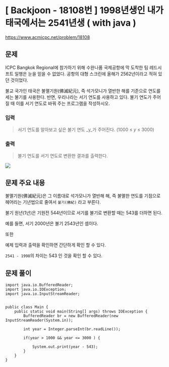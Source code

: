# \[ Backjoon - 18108번 \] 1998년생인 내가 태국에서는 2541년생 ( with java )
https://www.acmicpc.net/problem/18108
## 문제
ICPC Bangkok Regional에 참가하기 위해 수완나품 국제공항에 막 도착한 팀 레드시프트 일행은 눈을 믿을 수 없었다. 공항의 대형 스크린에 올해가 2562년이라고 적혀 있던 것이었다.

불교 국가인 태국은 불멸기원(佛滅紀元), 즉 석가모니가 열반한 해를 기준으로 연도를 세는 불기를 사용한다. 반면, 우리나라는 서기 연도를 사용하고 있다. 불기 연도가 주어질 때 이를 서기 연도로 바꿔 주는 프로그램을 작성하시오.

### 입력 
>
>서기 연도를 알아보고 싶은 불기 연도 _y_가 주어진다. (1000 ≤ _y_ ≤ 3000)
>
### 출력 
> 
> 불기 연도를 서기 연도로 변환한 결과를 출력한다.
> 


![](https://i.imgur.com/LVFgyVP.png)

## 문제 주요 내용
불멸기원(佛滅紀元)은 그 이름대로 석가모니가 열반해 해, 즉 불멸한 연도를 기점으로 헤어리는 기년법으로 줄여서 `불기(佛紀)` 라고 부른다.

불기 원년(1년)은 기원전 544년이므로 서기를 불기로 변환할 때는 543를 더하면 된다. 


예를 들면, 서기 2000년은 불기 2543년인 셈이다.

또한 

예제 입력과 출력을 확인하면 간단하게 확인 할 수 있다.

`2541 - 1998`의 차이는 543 인 것을 확인 할 수 있다.
## 문제 풀이

```
import java.io.BufferedReader;  
import java.io.IOException;  
import java.io.InputStreamReader;  
  
  
public class Main {  
    public static void main(String[] args) throws IOException {  
        BufferedReader br = new BufferedReader(new InputStreamReader(System.in));  
  
        int year = Integer.parseInt(br.readLine());  
  
        if(year > 1000 && year <= 3000 ) {  
  
            System.out.print(year - 543);  
        }  
    }  
}
```

